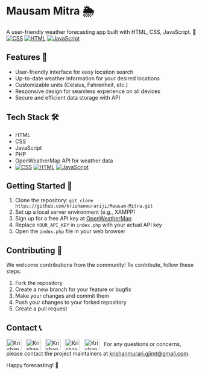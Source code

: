 # Mausam Mitra 🌦️

A user-friendly weather forecasting app built with HTML, CSS, JavaScript. 🚀<a href="#"><img alt="CSS" src="https://img.shields.io/badge/CSS-1572B6.svg?logo=css3&logoColor=white"></a>
    <a href="#"><img alt="HTML" src="https://img.shields.io/badge/HTML-E34F26.svg?logo=html5&logoColor=white"></a>
    <a href="#"><img alt="JavaScript" src="https://img.shields.io/badge/JavaScript-F7DF1E.svg?logo=javascript&logoColor=black"></a>

## Features 🌟

- User-friendly interface for easy location search
- Up-to-date weather information for your desired locations
- Customizable units (Celsius, Fahrenheit, etc.)
- Responsive design for seamless experience on all devices
- Secure and efficient data storage with API

## Tech Stack 🛠️

- HTML
- CSS
- JavaScript
- PHP
- OpenWeatherMap API for weather data
- <a href="#"><img alt="CSS" src="https://img.shields.io/badge/CSS-1572B6.svg?logo=css3&logoColor=white"></a>
    <a href="#"><img alt="HTML" src="https://img.shields.io/badge/HTML-E34F26.svg?logo=html5&logoColor=white"></a>
    <a href="#"><img alt="JavaScript" src="https://img.shields.io/badge/JavaScript-F7DF1E.svg?logo=javascript&logoColor=black"></a>

## Getting Started 🚀

1. Clone the repository: `git clone https://github.com/krishanmurariji/Mausam-Mitra.git`
2. Set up a local server environment (e.g., XAMPP)
3. Sign up for a free API key at [OpenWeatherMap](https://openweathermap.org/api)
4. Replace `YOUR_API_KEY` in `index.php` with your actual API key
5. Open the `index.php` file in your web browser

## Contributing 🤝

We welcome contributions from the community! To contribute, follow these steps:

1. Fork the repository
2. Create a new branch for your feature or bugfix
3. Make your changes and commit them
4. Push your changes to your forked repository
5. Create a pull request


## Contact 📞
<a href="https://linkedin.com/in/krishan-murari/" target="_blank"><img align="center" src="https://raw.githubusercontent.com/rahuldkjain/github-profile-readme-generator/master/src/images/icons/Social/linked-in-alt.svg" alt="Krishan_murari" height="30" width="40" /></a>
&nbsp;
<a href="https://twitter.com/KrishanMuraari" target="_blank"><img align="center" src="https://raw.githubusercontent.com/rahuldkjain/github-profile-readme-generator/master/src/images/icons/Social/twitter.svg" alt="Krishan_murari" height="30" width="40" /></a>
&nbsp;
<a href="https://www.instagram.com/krishanmurariji/" target="_blank"><img align="center" src="https://raw.githubusercontent.com/rahuldkjain/github-profile-readme-generator/master/src/images/icons/Social/instagram.svg" alt="Krishan_murari" height="30" width="40" /></a>
&nbsp;
<a href="https://github.com/krishanmurariji" target="_blank"><img align="center" src="https://raw.githubusercontent.com/rahuldkjain/github-profile-readme-generator/master/src/images/icons/Social/github.svg" alt="Krishan_murari" height="30" width="40" /></a>
&nbsp;
<a href="https://leetcode.com/Krishanmurariji/" target="_blank"><img align="center" src="https://raw.githubusercontent.com/rahuldkjain/github-profile-readme-generator/master/src/images/icons/Social/leet-code.svg" alt="Krishan_murari" height="30" width="40" /></a>
&nbsp;
For any questions or concerns, please contact the project maintainers at [krishanmurari.gjimt@gmail.com](mailto:krishanmurari.gjimt@gmail.com).

Happy forecasting! 🎉
